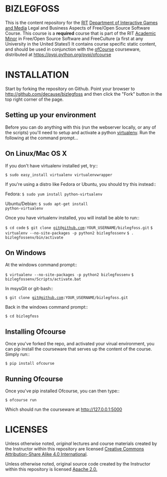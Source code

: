 BIZLEGFOSS
==========

This is the content repository for the <a target="_blank"
href="http://rit.edu">RIT</a> <a target="_blank"
href="http://igm.rit.edu">Department of Interactive Games and Media</a> Legal
and Business Aspects of Free/Open Source Software Course. This course is a
<strong>required</strong> course that is part of the RIT <a target="_blank"
href="http://www.rit.edu/news/story.php?id=50590">Academic Minor</a> in
Free/Open Source Software and FreeCulture (a first at any University in the
United States!) It contains course specific static content, and should be used
in conjunction with the <a target="_blank"
href="http://github.com/FOSSRIT/ofCourse">ofCourse</a> courseware, distributed
at <a target="_blank"
href="https://pypi.python.org/pypi/ofcourse">https://pypi.python.org/pypi/ofcourse</a>

INSTALLATION
============

Start by forking the repository on Github. Point your browser to
http://github.com/decause/bizlegfoss and then click the "Fork" button in the
top right corner of the page.

Setting up your environment
---------------------------

Before you can do anything with this (run the webserver locally, or any of the
scripts) you'll need to setup and activate a python <a target="_blank"
href="http://pypi.python.org/pypi/virtualenv">virtualenv</a>.  Run the
following at the command prompt...

On Linux/Mac OS X
-----------------

If you don't have virtualenv installed yet, try::

 <code>$ sudo easy_install virtualenv virtualenvwrapper</code>

If you're using a distro like Fedora or Ubuntu, you should try this instead::

 Fedora:
 <code>$ sudo yum install python-virtualenv</code>

 Ubuntu/Debian:
 <code>$ sudo apt-get install python-virtualenv</code>

Once you have virtualenv installed, you will install be able to run::

 <code>$ cd code</code>
 <code>$ git clone git@github.com:YOUR_USERNAME/bizlegfoss.git</code>
 <code>$ virtualenv --no-site-packages -p python2 bizlegfossenv</code>
 <code>$ . bizlegfossenv/bin/activate</code>

On Windows
----------

At the windows command prompt::

 <code>$ virtualenv --no-site-packages -p python2 bizlegfossenv</code>
 <code>$ bizlegfossenv/Scripts/activate.bat</code>

In msysGit or git-bash::

 <code>$ git clone git@github.com:YOUR_USERNAME/bizlegfoss.git</code>

Back in the windows command prompt::

 <code>$ cd bizlegfoss</code>


Installing Ofcourse
-------------------

Once you've forked the repo, and activated your virual environment, you can pip
install the courseware that serves up the content of the course. Simply run::

 <code>$ pip install ofcourse</code>


Running Ofcourse
----------------

Once you've pip installed Ofcourse, you can then type::

 <code>$ ofcourse run</code>

Which should run the courseware at <a target="_blank" href="http://127.0.0.1:5000">http://127.0.0.1:5000</a>


LICENSES
========

Unless otherwise noted, <em>original</em> lectures and course materials created
by the Instructor within this repository are licensed <a target="_blank"
href="https://creativecommons.org/licenses/by-sa/4.0/">Creative Commons
Attribution-Share Alike 4.0 International</a>.

Unless otherwise noted, original source code created by the Instructor within
this repository is licensed <a target="_blank"
href="https://www.apache.org/licenses/LICENSE-2.0">Apache 2.0.</a>
